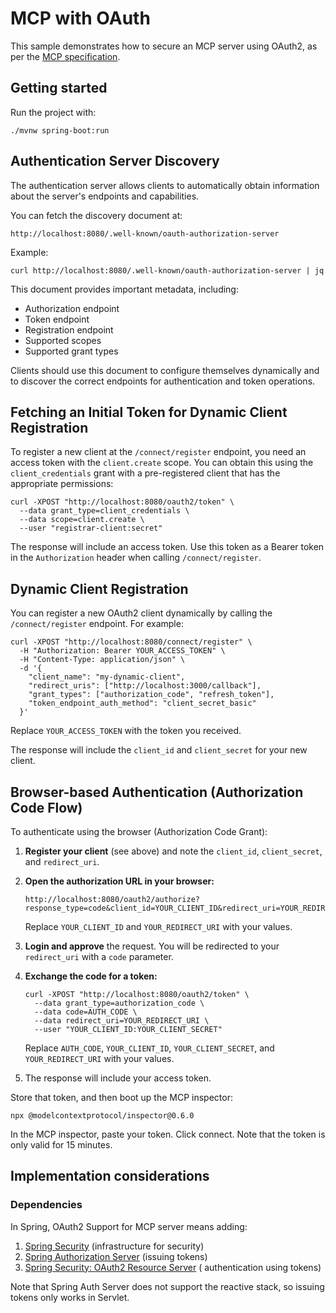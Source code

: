 # MCP with OAuth

This sample demonstrates how to secure an MCP server using OAuth2, as per
the [MCP specification](https://spec.modelcontextprotocol.io/specification/2025-03-26/basic/authorization/).

## Getting started

Run the project with:

```
./mvnw spring-boot:run
```

## Authentication Server Discovery

The authentication server allows clients to automatically obtain information about the server's endpoints and capabilities.

You can fetch the discovery document at:

```
http://localhost:8080/.well-known/oauth-authorization-server
```

Example:

```shell
curl http://localhost:8080/.well-known/oauth-authorization-server | jq
```

This document provides important metadata, including:
- Authorization endpoint
- Token endpoint
- Registration endpoint
- Supported scopes
- Supported grant types

Clients should use this document to configure themselves dynamically and to discover the correct endpoints for authentication and token operations.

## Fetching an Initial Token for Dynamic Client Registration

To register a new client at the `/connect/register` endpoint, you need an access token with the `client.create` scope. You can obtain this using the `client_credentials` grant with a pre-registered client that has the appropriate permissions:

```shell
curl -XPOST "http://localhost:8080/oauth2/token" \
  --data grant_type=client_credentials \
  --data scope=client.create \
  --user "registrar-client:secret"
```

The response will include an access token. Use this token as a Bearer token in the `Authorization` header when calling `/connect/register`.

## Dynamic Client Registration

You can register a new OAuth2 client dynamically by calling the `/connect/register` endpoint. For example:

```shell
curl -XPOST "http://localhost:8080/connect/register" \
  -H "Authorization: Bearer YOUR_ACCESS_TOKEN" \
  -H "Content-Type: application/json" \
  -d '{
    "client_name": "my-dynamic-client",
    "redirect_uris": ["http://localhost:3000/callback"],
    "grant_types": ["authorization_code", "refresh_token"],
    "token_endpoint_auth_method": "client_secret_basic"
  }'
```

Replace `YOUR_ACCESS_TOKEN` with the token you received.

The response will include the `client_id` and `client_secret` for your new client.

## Browser-based Authentication (Authorization Code Flow)

To authenticate using the browser (Authorization Code Grant):

1. **Register your client** (see above) and note the `client_id`, `client_secret`, and `redirect_uri`.
2. **Open the authorization URL in your browser:**

   ```
   http://localhost:8080/oauth2/authorize?response_type=code&client_id=YOUR_CLIENT_ID&redirect_uri=YOUR_REDIRECT_URI&scope=weather.read
   ```

   Replace `YOUR_CLIENT_ID` and `YOUR_REDIRECT_URI` with your values.

3. **Login and approve** the request. You will be redirected to your `redirect_uri` with a `code` parameter.
4. **Exchange the code for a token:**

   ```shell
   curl -XPOST "http://localhost:8080/oauth2/token" \
     --data grant_type=authorization_code \
     --data code=AUTH_CODE \
     --data redirect_uri=YOUR_REDIRECT_URI \
     --user "YOUR_CLIENT_ID:YOUR_CLIENT_SECRET"
   ```

   Replace `AUTH_CODE`, `YOUR_CLIENT_ID`, `YOUR_CLIENT_SECRET`, and `YOUR_REDIRECT_URI` with your values.

5. The response will include your access token.

Store that token, and then boot up the MCP inspector:

```shell
npx @modelcontextprotocol/inspector@0.6.0
```

In the MCP inspector, paste your token. Click connect. Note that the token is only valid for 15 minutes.

## Implementation considerations

### Dependencies

In Spring, OAuth2 Support for MCP server means adding:

1. [Spring Security](https://docs.spring.io/spring-security/) (infrastructure for security)
2. [Spring Authorization Server](https://docs.spring.io/spring-authorization-server/) (issuing tokens)
3. [Spring Security: OAuth2 Resource Server](https://docs.spring.io/spring-security/reference/servlet/oauth2/resource-server/index.html#page-title) (
   authentication using tokens)

Note that Spring Auth Server does not support the reactive stack, so issuing tokens only works in Servlet.
